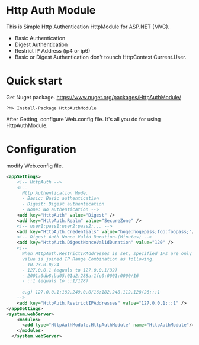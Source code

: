 # Http Auth Module
This is Simple Http Authentication HttpModule for ASP.NET (MVC).
- Basic Authentication
- Digest Authentication 
- Restrict IP Address (ip4 or ip6)
- Basic or Digest Authentication don't tounch HttpContext.Current.User.

# Quick start
Get Nuget package.
https://www.nuget.org/packages/HttpAuthModule/

```
PM> Install-Package HttpAuthModule
``` 

After Getting, configure Web.config file.
It's all you do for using HttpAuthModule.

# Configuration
modify Web.config file.

```XML
<appSettings>
	<!-- HttpAuth -->
	<!--
	  Http Authentication Mode.
	  - Basic: Basic authentication
	  - Digest: Digest authentication
	  - None: No authentication -->
	<add key="HttpAuth" value="Digest" />
	<add key="HttpAuth.Realm" value="SecureZone" />
	<!-- user1:pass1;user2:pass2;... -->
	<add key="HttpAuth.Credentials" value="hoge:hogepass;foo:foopass;"/>
	<!-- Digest Auth Nonce Valid Duration.(Minutes) -->
	<add key="HttpAuth.DigestNonceValidDuration" value="120" />
	<!--
	  When HttpAuth.RestrictIPAddresses is set, specified IPs are only allowed: otherwize All IPs are allowed.
	  value is joined IP Range Combination as following.
	  - 10.23.0.0/24
	  - 127.0.0.1 (equals to 127.0.0.1/32)
	  - 2001:0db8:bd05:01d2:288a:1fc0:0001:0000/16
	  - ::1 (equals to ::1/128)
	  
	  e.g) 127.0.0.1;182.249.0.0/16;182.248.112.128/26;::1
	-->
	<add key="HttpAuth.RestrictIPAddresses" value="127.0.0.1;::1" />
</appSettings>
<system.webServer>
    <modules>
      <add type="HttpAuthModule.HttpAuthModule" name="HttpAuthModule"/>
    </modules>
  </system.webServer>
```

